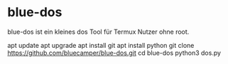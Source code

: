 # blue-dos
blue-dos ist ein kleines dos Tool für Termux Nutzer ohne root.

apt update
apt upgrade
apt install git
apt install python
git clone https://github.com/bluecamper/blue-dos.git
cd blue-dos
python3 dos.py
